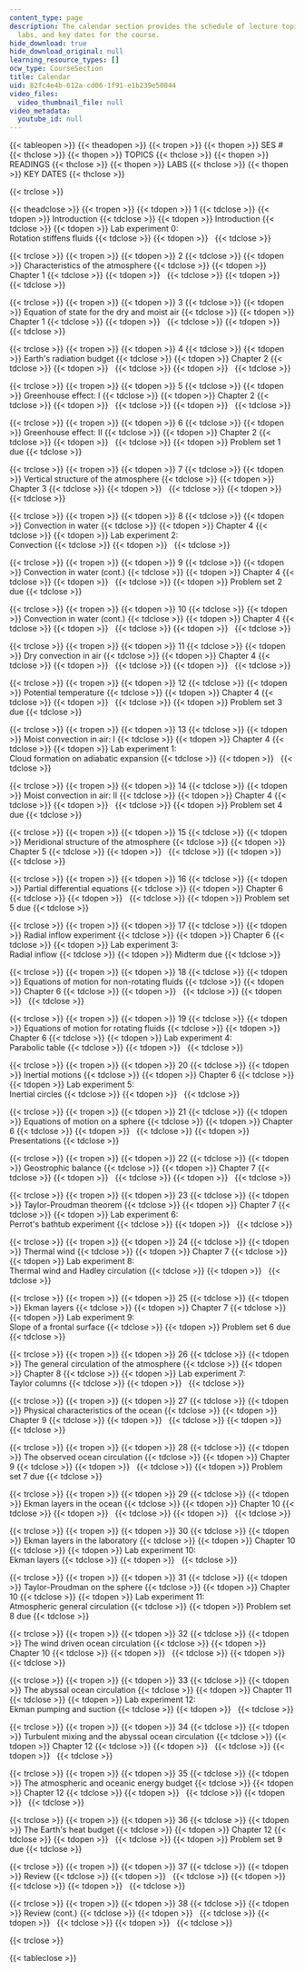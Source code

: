 ```yaml
---
content_type: page
description: The calendar section provides the schedule of lecture topics, readings,
  labs, and key dates for the course.
hide_download: true
hide_download_original: null
learning_resource_types: []
ocw_type: CourseSection
title: Calendar
uid: 82fc4e4b-612a-cd06-1f91-e1b239e50844
video_files:
  video_thumbnail_file: null
video_metadata:
  youtube_id: null
---
```


{{< tableopen >}}
{{< theadopen >}}
{{< tropen >}}
{{< thopen >}}
SES #
{{< thclose >}}
{{< thopen >}}
TOPICS
{{< thclose >}}
{{< thopen >}}
READINGS
{{< thclose >}}
{{< thopen >}}
LABS
{{< thclose >}}
{{< thopen >}}
KEY DATES
{{< thclose >}}

{{< trclose >}}

{{< theadclose >}}
{{< tropen >}}
{{< tdopen >}}
1
{{< tdclose >}}
{{< tdopen >}}
Introduction
{{< tdclose >}}
{{< tdopen >}}
Introduction
{{< tdclose >}}
{{< tdopen >}}
Lab experiment 0:  
Rotation stiffens fluids
{{< tdclose >}}
{{< tdopen >}}
 
{{< tdclose >}}

{{< trclose >}}
{{< tropen >}}
{{< tdopen >}}
2
{{< tdclose >}}
{{< tdopen >}}
Characteristics of the atmosphere
{{< tdclose >}}
{{< tdopen >}}
Chapter 1
{{< tdclose >}}
{{< tdopen >}}
 
{{< tdclose >}}
{{< tdopen >}}
 
{{< tdclose >}}

{{< trclose >}}
{{< tropen >}}
{{< tdopen >}}
3
{{< tdclose >}}
{{< tdopen >}}
Equation of state for the dry and moist air
{{< tdclose >}}
{{< tdopen >}}
Chapter 1
{{< tdclose >}}
{{< tdopen >}}
 
{{< tdclose >}}
{{< tdopen >}}
 
{{< tdclose >}}

{{< trclose >}}
{{< tropen >}}
{{< tdopen >}}
4
{{< tdclose >}}
{{< tdopen >}}
Earth's radiation budget
{{< tdclose >}}
{{< tdopen >}}
Chapter 2
{{< tdclose >}}
{{< tdopen >}}
 
{{< tdclose >}}
{{< tdopen >}}
 
{{< tdclose >}}

{{< trclose >}}
{{< tropen >}}
{{< tdopen >}}
5
{{< tdclose >}}
{{< tdopen >}}
Greenhouse effect: I
{{< tdclose >}}
{{< tdopen >}}
Chapter 2
{{< tdclose >}}
{{< tdopen >}}
 
{{< tdclose >}}
{{< tdopen >}}
 
{{< tdclose >}}

{{< trclose >}}
{{< tropen >}}
{{< tdopen >}}
6
{{< tdclose >}}
{{< tdopen >}}
Greenhouse effect: II
{{< tdclose >}}
{{< tdopen >}}
Chapter 2
{{< tdclose >}}
{{< tdopen >}}
 
{{< tdclose >}}
{{< tdopen >}}
Problem set 1 due
{{< tdclose >}}

{{< trclose >}}
{{< tropen >}}
{{< tdopen >}}
7
{{< tdclose >}}
{{< tdopen >}}
Vertical structure of the atmosphere
{{< tdclose >}}
{{< tdopen >}}
Chapter 3
{{< tdclose >}}
{{< tdopen >}}
 
{{< tdclose >}}
{{< tdopen >}}
 
{{< tdclose >}}

{{< trclose >}}
{{< tropen >}}
{{< tdopen >}}
8
{{< tdclose >}}
{{< tdopen >}}
Convection in water
{{< tdclose >}}
{{< tdopen >}}
Chapter 4
{{< tdclose >}}
{{< tdopen >}}
Lab experiment 2:  
Convection
{{< tdclose >}}
{{< tdopen >}}
 
{{< tdclose >}}

{{< trclose >}}
{{< tropen >}}
{{< tdopen >}}
9
{{< tdclose >}}
{{< tdopen >}}
Convection in water (cont.)
{{< tdclose >}}
{{< tdopen >}}
Chapter 4
{{< tdclose >}}
{{< tdopen >}}
 
{{< tdclose >}}
{{< tdopen >}}
Problem set 2 due
{{< tdclose >}}

{{< trclose >}}
{{< tropen >}}
{{< tdopen >}}
10
{{< tdclose >}}
{{< tdopen >}}
Convection in water (cont.)
{{< tdclose >}}
{{< tdopen >}}
Chapter 4
{{< tdclose >}}
{{< tdopen >}}
 
{{< tdclose >}}
{{< tdopen >}}
 
{{< tdclose >}}

{{< trclose >}}
{{< tropen >}}
{{< tdopen >}}
11
{{< tdclose >}}
{{< tdopen >}}
Dry convection in air
{{< tdclose >}}
{{< tdopen >}}
Chapter 4
{{< tdclose >}}
{{< tdopen >}}
 
{{< tdclose >}}
{{< tdopen >}}
 
{{< tdclose >}}

{{< trclose >}}
{{< tropen >}}
{{< tdopen >}}
12
{{< tdclose >}}
{{< tdopen >}}
Potential temperature
{{< tdclose >}}
{{< tdopen >}}
Chapter 4
{{< tdclose >}}
{{< tdopen >}}
 
{{< tdclose >}}
{{< tdopen >}}
Problem set 3 due
{{< tdclose >}}

{{< trclose >}}
{{< tropen >}}
{{< tdopen >}}
13
{{< tdclose >}}
{{< tdopen >}}
Moist convection in air: I
{{< tdclose >}}
{{< tdopen >}}
Chapter 4
{{< tdclose >}}
{{< tdopen >}}
Lab experiment 1:  
Cloud formation on adiabatic expansion
{{< tdclose >}}
{{< tdopen >}}
 
{{< tdclose >}}

{{< trclose >}}
{{< tropen >}}
{{< tdopen >}}
14
{{< tdclose >}}
{{< tdopen >}}
Moist convection in air: II
{{< tdclose >}}
{{< tdopen >}}
Chapter 4
{{< tdclose >}}
{{< tdopen >}}
 
{{< tdclose >}}
{{< tdopen >}}
Problem set 4 due
{{< tdclose >}}

{{< trclose >}}
{{< tropen >}}
{{< tdopen >}}
15
{{< tdclose >}}
{{< tdopen >}}
Meridional structure of the atmosphere
{{< tdclose >}}
{{< tdopen >}}
Chapter 5
{{< tdclose >}}
{{< tdopen >}}
 
{{< tdclose >}}
{{< tdopen >}}
 
{{< tdclose >}}

{{< trclose >}}
{{< tropen >}}
{{< tdopen >}}
16
{{< tdclose >}}
{{< tdopen >}}
Partial differential equations
{{< tdclose >}}
{{< tdopen >}}
Chapter 6
{{< tdclose >}}
{{< tdopen >}}
 
{{< tdclose >}}
{{< tdopen >}}
Problem set 5 due
{{< tdclose >}}

{{< trclose >}}
{{< tropen >}}
{{< tdopen >}}
17
{{< tdclose >}}
{{< tdopen >}}
Radial inflow experiment
{{< tdclose >}}
{{< tdopen >}}
Chapter 6
{{< tdclose >}}
{{< tdopen >}}
Lab experiment 3:  
Radial inflow
{{< tdclose >}}
{{< tdopen >}}
Midterm due
{{< tdclose >}}

{{< trclose >}}
{{< tropen >}}
{{< tdopen >}}
18
{{< tdclose >}}
{{< tdopen >}}
Equations of motion for non-rotating fluids
{{< tdclose >}}
{{< tdopen >}}
Chapter 6
{{< tdclose >}}
{{< tdopen >}}
 
{{< tdclose >}}
{{< tdopen >}}
 
{{< tdclose >}}

{{< trclose >}}
{{< tropen >}}
{{< tdopen >}}
19
{{< tdclose >}}
{{< tdopen >}}
Equations of motion for rotating fluids
{{< tdclose >}}
{{< tdopen >}}
Chapter 6
{{< tdclose >}}
{{< tdopen >}}
Lab experiment 4:  
Parabolic table
{{< tdclose >}}
{{< tdopen >}}
 
{{< tdclose >}}

{{< trclose >}}
{{< tropen >}}
{{< tdopen >}}
20
{{< tdclose >}}
{{< tdopen >}}
Inertial motions
{{< tdclose >}}
{{< tdopen >}}
Chapter 6
{{< tdclose >}}
{{< tdopen >}}
Lab experiment 5:  
Inertial circles
{{< tdclose >}}
{{< tdopen >}}
 
{{< tdclose >}}

{{< trclose >}}
{{< tropen >}}
{{< tdopen >}}
21
{{< tdclose >}}
{{< tdopen >}}
Equations of motion on a sphere
{{< tdclose >}}
{{< tdopen >}}
Chapter 6
{{< tdclose >}}
{{< tdopen >}}
 
{{< tdclose >}}
{{< tdopen >}}
Presentations
{{< tdclose >}}

{{< trclose >}}
{{< tropen >}}
{{< tdopen >}}
22
{{< tdclose >}}
{{< tdopen >}}
Geostrophic balance
{{< tdclose >}}
{{< tdopen >}}
Chapter 7
{{< tdclose >}}
{{< tdopen >}}
 
{{< tdclose >}}
{{< tdopen >}}
 
{{< tdclose >}}

{{< trclose >}}
{{< tropen >}}
{{< tdopen >}}
23
{{< tdclose >}}
{{< tdopen >}}
Taylor-Proudman theorem
{{< tdclose >}}
{{< tdopen >}}
Chapter 7
{{< tdclose >}}
{{< tdopen >}}
Lab experiment 6:  
Perrot's bathtub experiment
{{< tdclose >}}
{{< tdopen >}}
 
{{< tdclose >}}

{{< trclose >}}
{{< tropen >}}
{{< tdopen >}}
24
{{< tdclose >}}
{{< tdopen >}}
Thermal wind
{{< tdclose >}}
{{< tdopen >}}
Chapter 7
{{< tdclose >}}
{{< tdopen >}}
Lab experiment 8:  
Thermal wind and Hadley circulation
{{< tdclose >}}
{{< tdopen >}}
 
{{< tdclose >}}

{{< trclose >}}
{{< tropen >}}
{{< tdopen >}}
25
{{< tdclose >}}
{{< tdopen >}}
Ekman layers
{{< tdclose >}}
{{< tdopen >}}
Chapter 7
{{< tdclose >}}
{{< tdopen >}}
Lab experiment 9:  
Slope of a frontal surface
{{< tdclose >}}
{{< tdopen >}}
Problem set 6 due
{{< tdclose >}}

{{< trclose >}}
{{< tropen >}}
{{< tdopen >}}
26
{{< tdclose >}}
{{< tdopen >}}
The general circulation of the atmosphere
{{< tdclose >}}
{{< tdopen >}}
Chapter 8
{{< tdclose >}}
{{< tdopen >}}
Lab experiment 7:  
Taylor columns
{{< tdclose >}}
{{< tdopen >}}
 
{{< tdclose >}}

{{< trclose >}}
{{< tropen >}}
{{< tdopen >}}
27
{{< tdclose >}}
{{< tdopen >}}
Physical characteristics of the ocean
{{< tdclose >}}
{{< tdopen >}}
Chapter 9
{{< tdclose >}}
{{< tdopen >}}
 
{{< tdclose >}}
{{< tdopen >}}
 
{{< tdclose >}}

{{< trclose >}}
{{< tropen >}}
{{< tdopen >}}
28
{{< tdclose >}}
{{< tdopen >}}
The observed ocean circulation
{{< tdclose >}}
{{< tdopen >}}
Chapter 9
{{< tdclose >}}
{{< tdopen >}}
 
{{< tdclose >}}
{{< tdopen >}}
Problem set 7 due
{{< tdclose >}}

{{< trclose >}}
{{< tropen >}}
{{< tdopen >}}
29
{{< tdclose >}}
{{< tdopen >}}
Ekman layers in the ocean
{{< tdclose >}}
{{< tdopen >}}
Chapter 10
{{< tdclose >}}
{{< tdopen >}}
 
{{< tdclose >}}
{{< tdopen >}}
 
{{< tdclose >}}

{{< trclose >}}
{{< tropen >}}
{{< tdopen >}}
30
{{< tdclose >}}
{{< tdopen >}}
Ekman layers in the laboratory
{{< tdclose >}}
{{< tdopen >}}
Chapter 10
{{< tdclose >}}
{{< tdopen >}}
Lab experiment 10:  
Ekman layers
{{< tdclose >}}
{{< tdopen >}}
 
{{< tdclose >}}

{{< trclose >}}
{{< tropen >}}
{{< tdopen >}}
31
{{< tdclose >}}
{{< tdopen >}}
Taylor-Proudman on the sphere
{{< tdclose >}}
{{< tdopen >}}
Chapter 10
{{< tdclose >}}
{{< tdopen >}}
Lab experiment 11:  
Atmospheric general circulation
{{< tdclose >}}
{{< tdopen >}}
Problem set 8 due
{{< tdclose >}}

{{< trclose >}}
{{< tropen >}}
{{< tdopen >}}
32
{{< tdclose >}}
{{< tdopen >}}
The wind driven ocean circulation
{{< tdclose >}}
{{< tdopen >}}
Chapter 10
{{< tdclose >}}
{{< tdopen >}}
 
{{< tdclose >}}
{{< tdopen >}}
 
{{< tdclose >}}

{{< trclose >}}
{{< tropen >}}
{{< tdopen >}}
33
{{< tdclose >}}
{{< tdopen >}}
The abyssal ocean circulation
{{< tdclose >}}
{{< tdopen >}}
Chapter 11
{{< tdclose >}}
{{< tdopen >}}
Lab experiment 12:  
Ekman pumping and suction
{{< tdclose >}}
{{< tdopen >}}
 
{{< tdclose >}}

{{< trclose >}}
{{< tropen >}}
{{< tdopen >}}
34
{{< tdclose >}}
{{< tdopen >}}
Turbulent mixing and the abyssal ocean circulation
{{< tdclose >}}
{{< tdopen >}}
Chapter 12
{{< tdclose >}}
{{< tdopen >}}
 
{{< tdclose >}}
{{< tdopen >}}
 
{{< tdclose >}}

{{< trclose >}}
{{< tropen >}}
{{< tdopen >}}
35
{{< tdclose >}}
{{< tdopen >}}
The atmospheric and oceanic energy budget
{{< tdclose >}}
{{< tdopen >}}
Chapter 12
{{< tdclose >}}
{{< tdopen >}}
 
{{< tdclose >}}
{{< tdopen >}}
 
{{< tdclose >}}

{{< trclose >}}
{{< tropen >}}
{{< tdopen >}}
36
{{< tdclose >}}
{{< tdopen >}}
The Earth's heat budget
{{< tdclose >}}
{{< tdopen >}}
Chapter 12
{{< tdclose >}}
{{< tdopen >}}
 
{{< tdclose >}}
{{< tdopen >}}
Problem set 9 due
{{< tdclose >}}

{{< trclose >}}
{{< tropen >}}
{{< tdopen >}}
37
{{< tdclose >}}
{{< tdopen >}}
Review
{{< tdclose >}}
{{< tdopen >}}
 
{{< tdclose >}}
{{< tdopen >}}
 
{{< tdclose >}}
{{< tdopen >}}
 
{{< tdclose >}}

{{< trclose >}}
{{< tropen >}}
{{< tdopen >}}
38
{{< tdclose >}}
{{< tdopen >}}
Review (cont.)
{{< tdclose >}}
{{< tdopen >}}
 
{{< tdclose >}}
{{< tdopen >}}
 
{{< tdclose >}}
{{< tdopen >}}
 
{{< tdclose >}}

{{< trclose >}}

{{< tableclose >}}